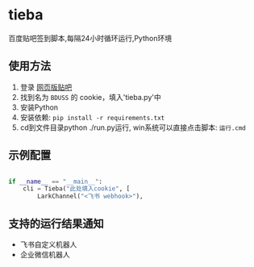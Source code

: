 # tieba

百度贴吧签到脚本,每隔24小时循环运行,Python环境

## 使用方法

1. 登录 [网页版贴吧](https://tieba.baidu.com/)
2. 找到名为 `BDUSS` 的 cookie，填入'tieba.py'中
3. 安装Python
4. 安装依赖: `pip install -r requirements.txt`
5. cd到文件目录python ./run.py运行, win系统可以直接点击脚本: `运行.cmd`


## 示例配置

```python

if __name__ == "__main__":
    cli = Tieba("此处填入cookie", [
        LarkChannel("<飞书 webhook>"),
```

## 支持的运行结果通知

- 飞书自定义机器人
- 企业微信机器人

